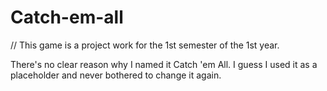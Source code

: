 # Catch-em-all
// This game is a project work for the 1st semester of the 1st year.

There's no clear reason why I named it Catch 'em All. I guess I used it as a placeholder and never bothered to change it again. 
